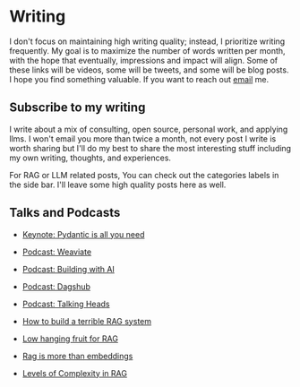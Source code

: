 # Writing

I don't focus on maintaining high writing quality; instead, I prioritize writing frequently. My goal is to maximize the number of words written per month, with the hope that eventually, impressions and impact will align. Some of these links will be videos, some will be tweets, and some will be blog posts. I hope you find something valuable. If you want to reach out [email](mailto:prasantdixit987@gmail.com) me.

## Subscribe to my writing

I write about a mix of consulting, open source, personal work, and applying llms. I won't email you more than twice a month, not every post I write is worth sharing but I'll do my best to share the most interesting stuff including my own writing, thoughts, and experiences.

<script async data-uid="fe6b71773e" src="https://fivesixseven.ck.page/fe6b71773e/index.js"></script>

For RAG or LLM related posts, You can check out the categories labels in the side bar. I'll leave some high quality posts here as well.

## Talks and Podcasts

- [Keynote: Pydantic is all you need](https://www.youtube.com/watch?v=yj-wSRJwrrc&)
- [Podcast: Weaviate](https://www.youtube.com/watch?v=higlHgYDc5E)
- [Podcast: Building with AI](https://www.youtube.com/watch?v=RuLTElrphnk)
- [Podcast: Dagshub](https://www.youtube.com/watch?v=rDP44EVpHTA)
- [Podcast: Talking Heads](https://www.youtube.com/watch?v=5-5jf3_mvBg)

- [How to build a terrible RAG system](./posts/rag-inverted.md)
- [Low hanging fruit for RAG](./posts/low-hanging-fruit.md)
- [Rag is more than embeddings](./posts/rag.md)
- [Levels of Complexity in RAG](./posts/levels-of-rag.md)